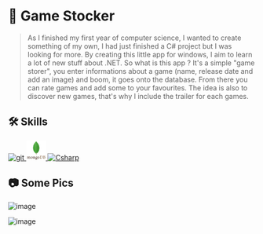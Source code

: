 # 💾 Game Stocker

> As I finished my first year of computer science, I wanted to create something of my own, I had just finished a C# project but I was looking for more. By creating this little app for windows, I aim to learn a lot of new stuff about .NET. So what is this app ? It's a simple "game storer", you enter informations about a game (name, release date and add an image) and boom, it goes onto the database. From there you can rate games and add some to your favourites. The idea is also to discover new games, that's why I include the trailer for each games.

## 🛠 Skills

<p> 
    <a href="https://git-scm.com/" target="_blank"> 
        <img src="https://www.vectorlogo.zone/logos/git-scm/git-scm-icon.svg" alt="git" width="40" height="40"/>
    </a> 
    <a href="https://www.mongodb.com/" target="_blank"> 
        <img src="https://raw.githubusercontent.com/devicons/devicon/master/icons/mongodb/mongodb-original-wordmark.svg" alt="mongodb" width="40" height="40"/> 
    </a> 
    <a href="" target="_blank"> 
        <img src="http://www.freeiconspng.com/uploads/c-logo-icon-18.png" alt="Csharp" width="40" height="40"/> 
    </a> 
</p>



## 📷 Some Pics

![image](https://user-images.githubusercontent.com/61834092/141145576-61ac3e3a-b347-407d-b9d8-e810da7de50c.png)


![image](https://user-images.githubusercontent.com/61834092/141145729-2e7e69aa-bd4d-4f8d-9386-b3f4242d2ebc.png)

